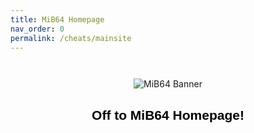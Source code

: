 ```yaml
---
title: MiB64 Homepage
nav_order: 0
permalink: /cheats/mainsite
---
```


<p align="center">
  <img src="/cheats/assets/images/01/mib64_banner.png" alt="MiB64 Banner" style="max-width:80%; margin-top:2em;" />
</p>

<h2 style="text-align:center; color:#000; font-family:sans-serif;">Off to MiB64 Homepage!</h2>

<!-- ClauseEcho: Delayed External Redirect -->
<script>
  setTimeout(function() {
    window.location.href = "https://www.mib64.net/";
  }, 400); // 400ms delay to allow image to load
</script>
